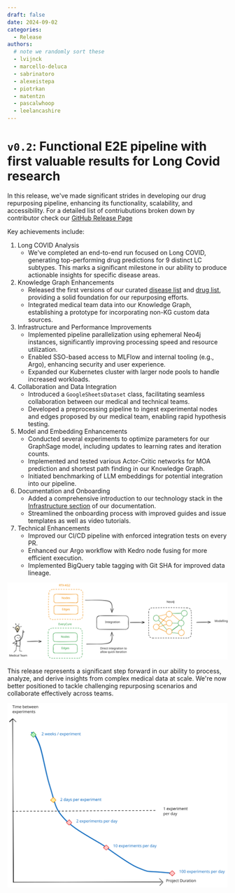 ```yaml
---
draft: false 
date: 2024-09-02 
categories:
  - Release
authors:
  # note we randomly sort these
  - lvijnck
  - marcello-deluca
  - sabrinatoro
  - alexeistepa
  - piotrkan
  - matentzn
  - pascalwhoop
  - leelancashire
---
```


# `v0.2`: Functional E2E pipeline with first valuable results for Long Covid research

In this release, we've made significant strides in developing our drug repurposing
pipeline, enhancing its functionality, scalability, and accessibility. For a detailed list of contriubutions broken down by contributor check our [GitHub Release Page](https://github.com/everycure-org/matrix/releases/tag/v0.2)

Key achievements include:

1. Long COVID Analysis
    - We've completed an end-to-end run focused on Long COVID, generating top-performing drug predictions for 9 distinct LC subtypes. This marks a significant milestone in our ability to produce actionable insights for specific disease areas.
2. Knowledge Graph Enhancements
    - Released the first versions of our curated [disease list](https://github.com/everycure-org/matrix-disease-list/releases/tag/2024-07-25) and [drug list](https://github.com/everycure-org/matrix-drug-list/releases/tag/v1.0.3), providing a solid foundation for our repurposing efforts.
    - Integrated medical team data into our Knowledge Graph, establishing a prototype for incorporating non-KG custom data sources.
3. Infrastructure and Performance Improvements
    - Implemented pipeline parallelization using ephemeral Neo4j instances, significantly improving processing speed and resource utilization.
    - Enabled SSO-based access to MLFlow and internal tooling (e.g., Argo), enhancing security and user experience.
    - Expanded our Kubernetes cluster with larger node pools to handle increased workloads.
4. Collaboration and Data Integration
    - Introduced a `GoogleSheetsDataset` class, facilitating seamless collaboration between our medical and technical teams.
    - Developed a preprocessing pipeline to ingest experimental nodes and edges proposed by our medical team, enabling rapid hypothesis testing.
5. Model and Embedding Enhancements
    - Conducted several experiments to optimize parameters for our GraphSage model, including updates to learning rates and iteration counts.
    - Implemented and tested various Actor-Critic networks for MOA prediction and shortest path finding in our Knowledge Graph.
    - Initiated benchmarking of LLM embeddings for potential integration into our pipeline.
6. Documentation and Onboarding
    - Added a comprehensive introduction to our technology stack in the [Infrastructure section](../../../infrastructure/index.md) of our documentation.
    - Streamlined the onboarding process with improved guides and issue templates as well as video tutorials.
7. Technical Enhancements
    - Improved our CI/CD pipeline with enforced integration tests on every PR.
    - Enhanced our Argo workflow with Kedro node fusing for more efficient execution.
    - Implemented BigQuery table tagging with Git SHA for improved data lineage.


![](./attachments/medical-integration.excalidraw.svg)


This release represents a significant step forward in our ability to process, analyze,
and derive insights from complex medical data at scale. We're now better positioned to
tackle challenging repurposing scenarios and collaborate effectively across teams.

![](../../../assets/img/infra_intro/speed.excalidraw.svg)